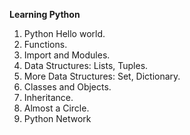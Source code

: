 **Learning Python**
1. Python Hello world.
2. Functions.
3. Import and Modules.
4. Data Structures: Lists, Tuples.
5. More Data Structures: Set, Dictionary.
6. Classes and Objects.
7. Inheritance.
8. Almost a Circle.
9. Python Network

